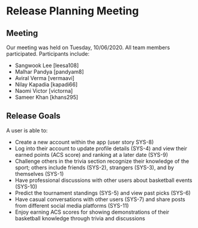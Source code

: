 # Release Planning Meeting

## Meeting
  Our meeting was held on Tuesday, 10/06/2020. All team members participated.
  Participants include:
  - Sangwook Lee [leesa108]
  - Malhar Pandya [pandyam8]
  - Aviral Verma [vermaavi]
  - Nilay Kapadia [kapadi66]
  - Naomi Victor [victorna]
  - Sameer Khan [khans295]

## Release Goals
A user is able to:
 - Create a new account within the app (user story SYS-8)
 - Log into their account to update profile details (SYS-4) and view their earned points (ACS score) and ranking at a later date (SYS-9)
 - Challenge others in the trivia section recognize their knowledge of the sport; others include friends (SYS-2), strangers (SYS-3), and by themselves (SYS-1)
 - Have professional discussions with other users about basketball events (SYS-10)
 - Predict the tournament standings (SYS-5) and view past picks (SYS-6)
 - Have casual conversations with other users (SYS-7) and share posts from different social media platforms (SYS-11)
 - Enjoy earning ACS scores for showing demonstrations of their basketball knowledge through trivia and discussions
